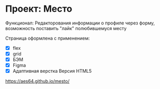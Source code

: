 # Проект: Место

Функционал:
Редакторования информации о профиле через форму, возможность поставить "лайк" полюбившемуся месту



Страница оформлена  с применением:  
- [x] flex  
- [x] grid 
- [x] БЭМ  
- [x] Figma 
- [x] Адаптивная верстка
Версия HTML5  

 https://aes64.github.io/mesto/